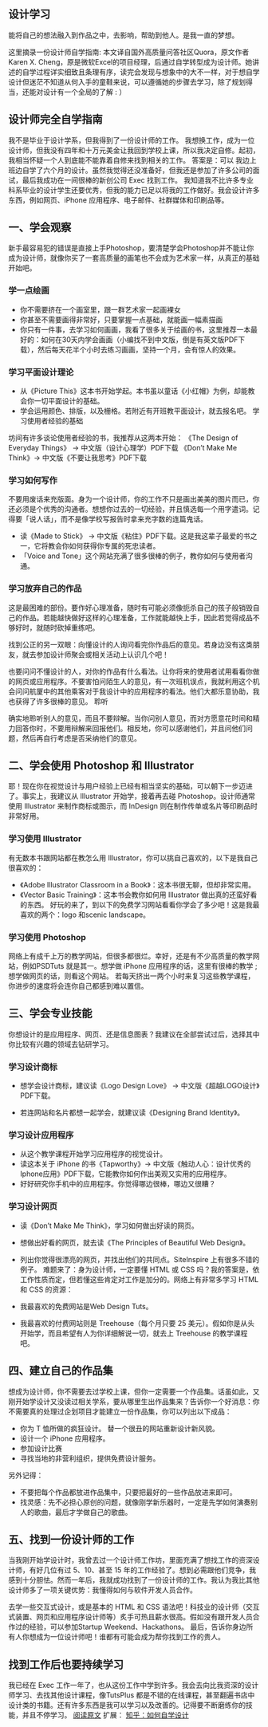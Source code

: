 


## 设计学习

能将自己的想法融入到作品之中，去影响，帮助到他人。是我一直的梦想。

这里摘录一份设计师自学指南:
本文译自国外高质量问答社区Quora，原文作者Karen X. Cheng，原是微软Excel的项目经理，后通过自学转型成为设计师。她讲述的自学过程详实细致且条理有序，读完会发现与想象中的大不一样，对于想自学设计但迷茫不知道从何入手的童鞋来说，可以遵循她的步骤去学习，除了规划得当，还能对设计有一个全局的了解 : ）
## 设计师完全自学指南

我不是毕业于设计学系，但我得到了一份设计师的工作。
我想换工作，成为一位设计师，但我没有四年和十万元美金让我回到学校上课，所以我决定自修。起初，我相当怀疑一个人到底能不能靠着自修来找到相关的工作。
答案是：可以
我边上班边自学了六个月的设计。虽然我觉得还没准备好，但我还是参加了许多公司的面试，最后我成功在一间很棒的新创公司 Exec 找到工作。
我知道我不比许多专业科系毕业的设计学生还要优秀，但我的能力已足以将我的工作做好。我会设计许多东西，例如网页、iPhone 应用程序、电子邮件、社群媒体和印刷品等。

## 一、学会观察

新手最容易犯的错误是直接上手Photoshop，要清楚学会Photoshop并不能让你成为设计师，就像你买了一套高质量的画笔也不会成为艺术家一样，从真正的基础开始吧。

### 学一点绘画

- 你不需要挤在一个画室里，跟一群艺术家一起画裸女
- 你甚至不需要画得非常好，只要掌握一点基础，就能画一幅素描画
- 你只有一件事，去学习如何画画，我看了很多关于绘画的书，这里推荐一本最好的：如何在30天内学会画画（小编找不到中文版，倒是有英文版PDF下载），然后每天花半个小时去练习画画，坚持一个月，会有惊人的效果。

### 学习平面设计理论

- 从《Picture This》这本书开始学起。本书虽以童话《小红帽》为例，却能教会你一切平面设计的基础。
- 学会运用颜色、排版，以及栅格。若附近有开班教平面设计，就去报名吧。
学习使用者经验的基础

坊间有许多谈论使用者经验的书，我推荐从这两本开始：
《The Design of Everyday Things》 → 中文版（设计心理学）PDF下载
《Don’t Make Me Think》→ 中文版《不要让我思考》PDF下载

### 学习如何写作

不要用废话来充版面。身为一个设计师，你的工作不只是画出美美的图片而已，你还必须是个优秀的沟通者。想想你过去的一切经验，并且慎选每一个用字遣词。记得要「说人话」，而不是像学校写报告时拿来充字数的连篇鬼话。

- 读《Made to Stick》 → 中文版《粘住》PDF下载。这是我这辈子最爱的书之一，它将教会你如何获得你专属的死忠读者。
- 「Voice and Tone」这个网站充满了很多很棒的例子，教你如何与使用者沟通。

### 学习放弃自己的作品

这是最困难的部份。要作好心理准备，随时有可能必须像扼杀自己的孩子般销毁自己的作品。若能越快做好这样的心理准备，工作就能越快上手，因此若觉得成品不够好时，就随时砍掉重练吧。

找到公正的另一双眼：向懂设计的人询问看完你作品后的意见。若身边没有这类朋友，就去参加设计师聚会或相关活动上认识几个吧！

也要问问不懂设计的人，对你的作品有什么看法。让你将来的使用者试用看看你做的网页或应用程序。不要害怕问陌生人的意见，有一次班机误点，我就利用这个机会问问航厦中的其他乘客对于我设计中的应用程序的看法。他们大都乐意协助，我也获得了许多很棒的意见。
聆听

确实地聆听别人的意见，而且不要辩解。当你问别人意见，而对方愿意花时间和精力回答你时，不要用辩解来回报他们。相反地，你可以感谢他们，并且问他们问题，然后再自行考虑是否采纳他们的意见。

## 二、学会使用 Photoshop 和 Illustrator

耶！现在你在视觉设计与用户经验上已经有相当坚实的基础，可以朝下一步迈进了。事实上，我建议从 Illustrator 开始学，接着再去碰 Photoshop。设计师通常使用 Illustrator 来制作商标或图示，而 InDesign 则在制作传单或名片等印刷品时非常好用。

### 学习使用 Illustrator

有无数本书跟网站都在教怎么用 Illustrator，你可以挑自己喜欢的，以下是我自己很喜欢的：
- 《Adobe Illustrator Classroom in a Book》：这本书很无聊，但却非常实用。
- 《Vector Basic Training》：这本书会教你如何用 Illustrator 做出真的还蛮好看的东西。
好玩的来了，到以下的免费学习网站看看你学会了多少吧！这是我最喜欢的两个：logo 和scenic landscape。

### 学习使用 Photoshop

网络上有成千上万的教学网站，但很多都很烂。幸好，还是有不少高质量的教学网站，例如PSDTuts 就是其一。想学做 iPhone 应用程序的话，这里有很棒的教学 ; 想学做网页的话，则看这个网站。
若每天挤出一两个小时来复习这些教学课程，你进步的速度将会连你自己都感到难以置信。

## 三、学会专业技能

你想设计的是应用程序、网页、还是信息图表？我建议在全部尝试过后，选择其中你比较有兴趣的领域去钻研学习。

### 学习设计商标

- 想学会设计商标，建议读《Logo Design Love》 → 中文版《超越LOGO设计》PDF下载。

- 若连网站和名片都想一起学会，就建议读《Designing Brand Identity》。

### 学习设计应用程序

- 从这个教学课程开始学习应用程序的视觉设计。
- 读这本关于 iPhone 的书《Tapworthy》→ 中文版《触动人心：设计优秀的Iphone应用》PDF下载，它能教你如何作出美观又实用的应用程序。
- 好好研究你手机中的应用程序。你觉得哪边很棒，哪边又很糟？

### 学习设计网页

- 读《Don’t Make Me Think》，学习如何做出好读的网页。

- 想做出好看的网页，就去读《The Principles of Beautiful Web Design》。

- 列出你觉得很漂亮的网页，并找出他们的共同点。SiteInspire 上有很多不错的例子。 难题来了：身为设计师，一定要懂 HTML 或 CSS 吗？我的答案是，依工作性质而定，但若懂这些肯定对工作是加分的。网络上有非常多学习 HTML 和 CSS 的资源：
- 我最喜欢的免费网站是Web Design Tuts。

- 我最喜欢的付费网站则是 Treehouse（每个月只要 25 美元）。假如你是从头开始学，而且希望有人为你详细解说一切，就去上 Treehouse 的教学课程吧。

## 四、建立自己的作品集

想成为设计师，你不需要去过学校上课，但你一定需要一个作品集。话虽如此，又刚开始学设计又没读过相关学系，要从哪里生出作品集来？告诉你一个好消息：你不需要真的处理过企划项目才能建立一份作品集，你可以列出以下成品：

- 你为 T 恤所做的疯狂设计。
替一个很丑的网站重新设计新风貌。
- 设计一个 iPhone 应用程序。
- 参加设计比赛
- 寻找当地的非营利组织，提供免费设计服务。

另外记得：

- 不要把每个作品都放进作品集中，只要把最好的一些作品放进来即可。
- 找灵感：先不必担心原创的问题，就像刚学新乐器时，一定是先学如何演奏别人的歌曲，最后才学做自己的歌曲。

## 五、找到一份设计师的工作

当我刚开始学设计时，我曾去过一个设计师工作坊，里面充满了想找工作的资深设计师，有好几位有过 5、10、甚至 15 年的工作经验了。想到必需跟他们竞争，我感到十分胆怯。然而一年后，我就成功找到了一份设计师的工作。我认为我比其他设计师多了一项关键优势：我懂得如何与软件开发人员合作。

去学一些交互式设计，或是基本的 HTML 和 CSS 语法吧！科技业的设计师（交互式装置、网页和应用程序设计师等）炙手可热且薪水很高。假如没有跟开发人员合作过的经验，可以参加Startup Weekend、Hackathons。
最后，告诉你身边所有人你想成为一位设计师吧！谁都有可能会成为帮你找到工作的贵人。


## 找到工作后也要持续学习

我已经在 Exec 工作一年了，也从这份工作中学到许多。我会去向比我资深的设计师学习、去找其他设计课程，像TutsPlus 都是不错的在线课程，甚至翻遍书店中设计类的书籍。还有许多东西是我可以学习以及改善的。记得要不断磨练你的技能，并且不停学习。
[阅读原文](https://medium.com/@karenxcheng/how-to-get-a-job-as-a-designer-without-going-to-design-school-bad8cdb67068)
扩展：
[知乎：如何自学设计](https://www.zhihu.com/question/20857524)
